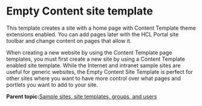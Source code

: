 # Empty Content site template

This template creates a site with a home page with Content Template theme extensions enabled. You can add pages later with the HCL Portal site toolbar and change content on pages that allow it.

When creating a new website by using the Content Template page templates, you must first create a new site by using a Content Template enabled site template. While the Internet and intranet sample sites are useful for generic websites, the Empty Content Site Template is perfect for other sites where you want to have more control over what pages and portlets you want to add to your site.

**Parent topic:**[Sample sites, site templates, groups, and users](../ctc/ctc-assets-sample-sites.md)

